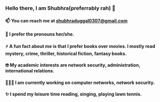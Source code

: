 ### Hello there, I am Shubhra(preferrably rah) 👋

#### 📫 You can reach me at shubhraduggal0307@gmail.com
#### 🌈 I prefer the pronouns her/she.
####  ⚡ A fun fact about me is that I prefer books over movies. I mostly read mystery, crime, thriller, historical fiction, fantasy books.
#### 🤓 My academic interests are network security, administration, international relations.
#### 👩🏻‍💻 I am currently working on computer networks, network security.
#### ✨ I spend my leisure time reading, singing, playing lawn tennis.
<!--
**Shubhra-Duggal/Shubhra-Duggal** is a ✨ _special_ ✨ repository because its `README.md` (this file) appears on your GitHub profile.

Here are some ideas to get you started:

- 🔭 I’m currently working on ...
- 🌱 I’m currently learning Network Security
- 👯 I’m looking to collaborate on ...
- 🤔 I’m looking for help with ...
- 💬 Ask me about ...



-->
